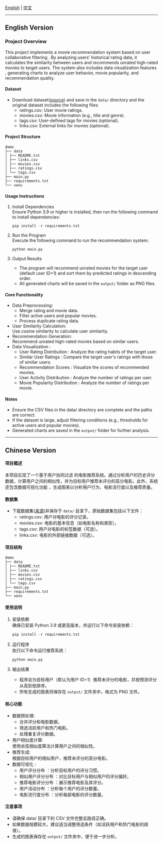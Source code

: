 [English](#english-version) | [中文](#chinese-version)

---

## English Version

### Project Overview

This project implements a movie recommendation system based on user collaborative filtering . By analyzing users' historical rating data, it calculates the similarity between users and recommends unrated high-rated movies to target users. The system also includes data visualization features , generating charts to analyze user behavior, movie popularity, and recommendation quality.

#### Dataset

- Download dataset([source](https://grouplens.org/datasets/movielens/?spm=a2ty_o01.29997173.0.0.2e16c921YrY6qs)) and save in the `data/` directory and the original dataset includes the following files:
  - ratings.csv: User movie ratings.
  - movies.csv: Movie information (e.g., title and genre).
  - tags.csv: User-defined tags for movies (optional).
  - links.csv: External links for movies (optional).

#### Project Structure

```
demo
├── data
│ ├── README.txt
│ ├── links.csv
│ ├── movies.csv
│ ├── ratings.csv
│ └── tags.csv
├── main.py
├── requirements.txt
└── venv
```

#### Usage Instructions

1. Install Dependencies  
   Ensure Python 3.9 or higher is installed, then run the following command to install dependencies:

   ```python
   pip install -r requirements.txt
   ```

2. Run the Program  
   Execute the following command to run the recommendation system:

   ```python
   python main.py
   ```

3. Output Results
   - The program will recommend unrated movies for the target user (default user ID=1) and sort them by predicted ratings in descending order.
   - All generated charts will be saved in the `output/` folder as PNG files.

#### Core Functionality

- Data Preprocessing:
  - Merge rating and movie data.
  - Filter active users and popular movies.
  - Process duplicate rating data.
- User Similarity Calculation:  
  Use cosine similarity to calculate user similarity.
- Recommendation Generation:  
  Recommend unrated high-rated movies based on similar users.
- Data Visualization :
  - User Rating Distribution : Analyze the rating habits of the target user.
  - Similar User Ratings : Compare the target user's ratings with those of similar users.
  - Recommendation Scores : Visualize the scores of recommended movies.
  - User Activity Distribution : Analyze the number of ratings per user.
  - Movie Popularity Distribution : Analyze the number of ratings per movie.

#### Notes

- Ensure the CSV files in the data/ directory are complete and the paths are correct.
- If the dataset is large, adjust filtering conditions (e.g., thresholds for active users and popular movies).
- Generated charts are saved in the `output/` folder for further analysis.

---

## Chinese Version

#### 项目概述

本项目实现了一个基于用户协同过滤 的电影推荐系统。通过分析用户的历史评分数据，计算用户之间的相似性，并为目标用户推荐未评分的高分电影。此外，系统还包含数据可视化功能 ，生成图表以分析用户行为、电影流行度以及推荐质量。

#### 数据集

- 下载数据集([来源](https://grouplens.org/datasets/movielens/?spm=a2ty_o01.29997173.0.0.2e16c921YrY6qs))并保存于 `data/` 目录下，原始数据集包括以下文件：
  - ratings.csv: 用户对电影的评分记录。
  - movies.csv: 电影的基本信息（如电影名称和类型）。
  - tags.csv: 用户对电影的标签数据（可选）。
  - links.csv: 电影的外部链接数据（可选）。

#### 项目结构

```
demo
├── data
│ ├── README.txt
│ ├── links.csv
│ ├── movies.csv
│ ├── ratings.csv
│ └── tags.csv
├── main.py
├── requirements.txt
└── venv
```

#### 使用说明

1. 安装依赖  
   确保已安装 Python 3.9 或更高版本，并运行以下命令安装依赖：

   ```python
   pip install -r requirements.txt
   ```

2. 运行程序  
   执行以下命令运行推荐系统：

   ```python
   python main.py
   ```

3. 输出结果
   - 程序会为目标用户（默认为用户 ID=1）推荐未评分的电影，并按预测评分从高到低排序。
   - 所有生成的图表将保存在 `output/` 文件夹中，格式为 PNG 文件。

#### 核心功能

- 数据预处理:
  - 合并评分和电影数据。
  - 筛选活跃用户和热门电影。
  - 处理重复评分数据。
- 用户相似度计算:  
  使用余弦相似度算法计算用户之间的相似性。
- 推荐生成:  
  根据目标用户的相似用户，推荐未评分的高分电影。
- 数据可视化 :
  - 用户评分分布 ：分析目标用户的评分习惯。
  - 相似用户评分分布 ：对比目标用户与相似用户的评分偏好。
  - 推荐电影评分分布 ：展示推荐电影及其评分。
  - 用户活动分布 ：分析每个用户的评分数量。
  - 电影流行度分布 ：分析每部电影的评分数量。

#### 注意事项

- 请确保 data/ 目录下的 CSV 文件完整且路径正确。
- 如果数据规模较大，建议适当调整筛选条件（如活跃用户和热门电影的阈值）。
- 生成的图表保存在 `output/` 文件夹中，便于进一步分析。
